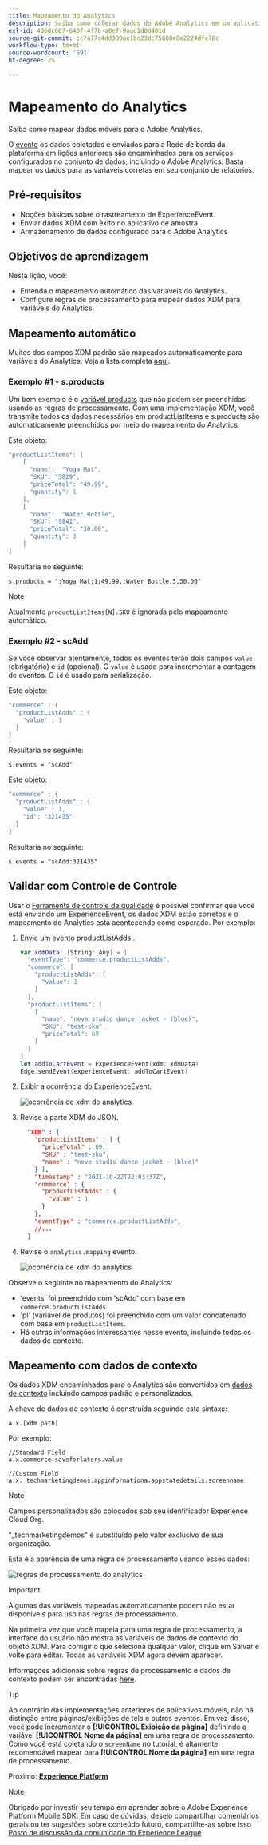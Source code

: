 ```yaml
---
title: Mapeamento do Analytics
description: Saiba como coletar dados do Adobe Analytics em um aplicativo móvel.
exl-id: 406dc687-643f-4f7b-a8e7-9aad1d0d481d
source-git-commit: cc7a77c4dd380ae1bc23dc75608e8e2224dfe78c
workflow-type: tm+mt
source-wordcount: '591'
ht-degree: 2%

---
```


# Mapeamento do Analytics

Saiba como mapear dados móveis para o Adobe Analytics.

O [evento](events.md) os dados coletados e enviados para a Rede de borda da plataforma em lições anteriores são encaminhados para os serviços configurados no conjunto de dados, incluindo o Adobe Analytics. Basta mapear os dados para as variáveis corretas em seu conjunto de relatórios.

## Pré-requisitos

* Noções básicas sobre o rastreamento de ExperienceEvent.
* Enviar dados XDM com êxito no aplicativo de amostra.
* Armazenamento de dados configurado para o Adobe Analytics

## Objetivos de aprendizagem

Nesta lição, você:

* Entenda o mapeamento automático das variáveis do Analytics.
* Configure regras de processamento para mapear dados XDM para variáveis do Analytics.

## Mapeamento automático

Muitos dos campos XDM padrão são mapeados automaticamente para variáveis do Analytics. Veja a lista completa [aqui](https://experienceleague.adobe.com/docs/experience-platform/edge/data-collection/adobe-analytics/automatically-mapped-vars.html?lang=en).

### Exemplo #1 - s.products

Um bom exemplo é o [variável products](https://experienceleague.adobe.com/docs/analytics/implementation/vars/page-vars/products.html?lang=en) que não podem ser preenchidas usando as regras de processamento. Com uma implementação XDM, você transmite todos os dados necessários em productListItems e s.products são automaticamente preenchidos por meio do mapeamento do Analytics.

Este objeto:

```swift
"productListItems": [
    [
      "name":  "Yoga Mat",
      "SKU": "5829",
      "priceTotal": "49.99",
      "quantity": 1
    ],
    [
      "name":  "Water Bottle",
      "SKU": "9841",
      "priceTotal": "30.00",
      "quantity": 3
    ]
]
```

Resultaria no seguinte:

```
s.products = ";Yoga Mat;1;49.99,;Water Bottle,3,30.00"
```

>[!NOTE]
>
>Atualmente `productListItems[N].SKU` é ignorada pelo mapeamento automático.

### Exemplo #2 - scAdd

Se você observar atentamente, todos os eventos terão dois campos `value` (obrigatório) e `id` (opcional). O `value` é usado para incrementar a contagem de eventos. O `id` é usado para serialização.

Este objeto:

```swift
"commerce" : {
  "productListAdds" : {
    "value" : 1
  }
}
```

Resultaria no seguinte:

```
s.events = "scAdd"
```

Este objeto:

```swift
"commerce" : {
  "productListAdds" : {
    "value" : 1,
    "id": "321435"
  }
}
```

Resultaria no seguinte:

```
s.events = "scAdd:321435"
```

## Validar com Controle de Controle

Usar o [Ferramenta de controle de qualidade](assurance.md) é possível confirmar que você está enviando um ExperienceEvent, os dados XDM estão corretos e o mapeamento do Analytics está acontecendo como esperado. Por exemplo:

1. Envie um evento productListAdds .

   ```swift
   var xdmData: [String: Any] = [
     "eventType": "commerce.productListAdds",
     "commerce": [
       "productListAdds": [
         "value": 1
       ]
     ],
     "productListItems": [
       [
         "name": "neve studio dance jacket - (blue)",
         "SKU": "test-sku",
         "priceTotal": 69
       ]
     ]
   ]
   let addToCartEvent = ExperienceEvent(xdm: xdmData)
   Edge.sendEvent(experienceEvent: addToCartEvent)
   ```

1. Exibir a ocorrência do ExperienceEvent.

   ![ocorrência de xdm do analytics](assets/mobile-analytics-assurance-xdm.png)

1. Revise a parte XDM do JSON.

   ```json
     "xdm" : {
       "productListItems" : [ {
         "priceTotal" : 69,
         "SKU" : "test-sku",
         "name" : "neve studio dance jacket - (blue)"
       } ],
       "timestamp" : "2021-10-22T22:03:37Z",
       "commerce" : {
         "productListAdds" : {
           "value" : 1
         }
       },
       "eventType" : "commerce.productListAdds",
       //...
     }
   ```

1. Revise o `analytics.mapping` evento.

   ![ocorrência de xdm do analytics](assets/mobile-analytics-assurance-mapping.png)

Observe o seguinte no mapeamento do Analytics:

* &#39;events&#39; foi preenchido com &#39;scAdd&#39; com base em `commerce.productListAdds`.
* &#39;pl&#39; (variável de produtos) foi preenchido com um valor concatenado com base em `productListItems`.
* Há outras informações interessantes nesse evento, incluindo todos os dados de contexto.


## Mapeamento com dados de contexto

Os dados XDM encaminhados para o Analytics são convertidos em [dados de contexto](https://experienceleague.adobe.com/docs/mobile-services/ios/getting-started-ios/proc-rules.html?lang=en) incluindo campos padrão e personalizados.

A chave de dados de contexto é construída seguindo esta sintaxe:

```
a.x.[xdm path]
```

Por exemplo:

```
//Standard Field
a.x.commerce.saveforlaters.value

//Custom Field
a.x._techmarketingdemos.appinformationa.appstatedetails.screenname
```

>[!NOTE]
>
>Campos personalizados são colocados sob seu identificador Experience Cloud Org.
>
>&quot;_techmarketingdemos&quot; é substituído pelo valor exclusivo de sua organização.

Esta é a aparência de uma regra de processamento usando esses dados:

![regras de processamento do analytics](assets/mobile-analytics-processing-rules.png)

>[!IMPORTANT]
>
>
>Algumas das variáveis mapeadas automaticamente podem não estar disponíveis para uso nas regras de processamento.
>
>
>Na primeira vez que você mapeia para uma regra de processamento, a interface do usuário não mostra as variáveis de dados de contexto do objeto XDM. Para corrigir o que seleciona qualquer valor, clique em Salvar e volte para editar. Todas as variáveis XDM agora devem aparecer.


Informações adicionais sobre regras de processamento e dados de contexto podem ser encontradas [here](https://experienceleague.adobe.com/docs/analytics-learn/tutorials/implementation/implementation-basics/map-contextdata-variables-into-props-and-evars-with-processing-rules.html?lang=en).

>[!TIP]
>
>Ao contrário das implementações anteriores de aplicativos móveis, não há distinção entre páginas/exibições de tela e outros eventos. Em vez disso, você pode incrementar o **[!UICONTROL Exibição da página]** definindo a variável **[!UICONTROL Nome da página]** em uma regra de processamento. Como você está coletando o `screenName` no tutorial, é altamente recomendável mapear para **[!UICONTROL Nome da página]** em uma regra de processamento.


Próximo: **[Experience Platform](platform.md)**

>[!NOTE]
>
>Obrigado por investir seu tempo em aprender sobre o Adobe Experience Platform Mobile SDK. Em caso de dúvidas, desejo compartilhar comentários gerais ou ter sugestões sobre conteúdo futuro, compartilhe-as sobre isso [Posto de discussão da comunidade do Experience League](https://experienceleaguecommunities.adobe.com/t5/adobe-experience-platform-launch/tutorial-discussion-implement-adobe-experience-cloud-in-mobile/td-p/443796)